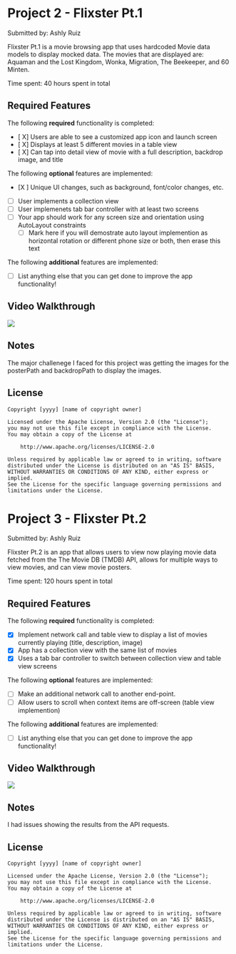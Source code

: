 # Project 2 - Flixster Pt.1

Submitted by: Ashly Ruiz

Flixster Pt.1 is a movie browsing app that uses hardcoded Movie data models to display mocked data. The movies that are displayed are: Aquaman and the Lost Kingdom, Wonka, Migration, The Beekeeper, and 60 Minten.

Time spent: 40 hours spent in total

## Required Features

The following **required** functionality is completed:

- [ X] Users are able to see a customized app icon and launch screen
- [ X] Displays at least 5 different movies in a table view
- [ X] Can tap into detail view of movie with a full description, backdrop image, and title
 
The following **optional** features are implemented:

- [X ] Unique UI changes, such as background, font/color changes, etc.
- [ ] User implements a collection view
- [ ] User implemenets tab bar controller with at least two screens
- [ ] Your app should work for any screen size and orientation using AutoLayout constraints
  - [ ] Mark here if you will demostrate auto layout implemention as horizontal rotation or different phone size or both, then erase this text

The following **additional** features are implemented:

- [ ] List anything else that you can get done to improve the app functionality!

## Video Walkthrough

<div>
    <a href="https://www.loom.com/share/b36bc9198d2049a39ba1dbc624e7caf5">
    </a>
    <a href="https://www.loom.com/share/b36bc9198d2049a39ba1dbc624e7caf5">
      <img style="max-width:300px;" src="https://cdn.loom.com/sessions/thumbnails/b36bc9198d2049a39ba1dbc624e7caf5-with-play.gif">
    </a>
  </div>

## Notes

The major challenege I faced for this project was getting the images for the posterPath and backdropPath to display the images.

## License

    Copyright [yyyy] [name of copyright owner]

    Licensed under the Apache License, Version 2.0 (the "License");
    you may not use this file except in compliance with the License.
    You may obtain a copy of the License at

        http://www.apache.org/licenses/LICENSE-2.0

    Unless required by applicable law or agreed to in writing, software
    distributed under the License is distributed on an "AS IS" BASIS,
    WITHOUT WARRANTIES OR CONDITIONS OF ANY KIND, either express or implied.
    See the License for the specific language governing permissions and
    limitations under the License.
    
 # Project 3 - Flixster Pt.2

Submitted by: Ashly Ruiz

Flixster Pt.2 is an app that allows users to view now playing movie data fetched from the The Movie DB (TMDB) API, allows for multiple ways to view movies, and can view movie posters.

Time spent: 120 hours spent in total

## Required Features

The following **required** functionality is completed:

- [X] Implement network call and table view to display a list of movies currently playing (title, description, image)
- [X] App has a collection view with the same list of movies
- [X] Uses a tab bar controller to switch between collection view and table view screens
 
The following **optional** features are implemented:

- [ ] Make an additional network call to another end-point.	
- [ ] Allow users to scroll when context items are off-screen (table view implemention)

The following **additional** features are implemented:

- [ ] List anything else that you can get done to improve the app functionality!

## Video Walkthrough

<div>
    <a href="https://www.loom.com/share/da4e5f8d66c14d4bb4a985f346b7478a">
    </a>
    <a href="https://www.loom.com/share/da4e5f8d66c14d4bb4a985f346b7478a">
      <img style="max-width:300px;" src="https://cdn.loom.com/sessions/thumbnails/da4e5f8d66c14d4bb4a985f346b7478a-with-play.gif">
    </a>
  </div>

## Notes

I had issues showing the results from the API requests.

## License

    Copyright [yyyy] [name of copyright owner]

    Licensed under the Apache License, Version 2.0 (the "License");
    you may not use this file except in compliance with the License.
    You may obtain a copy of the License at

        http://www.apache.org/licenses/LICENSE-2.0

    Unless required by applicable law or agreed to in writing, software
    distributed under the License is distributed on an "AS IS" BASIS,
    WITHOUT WARRANTIES OR CONDITIONS OF ANY KIND, either express or implied.
    See the License for the specific language governing permissions and
    limitations under the License.
